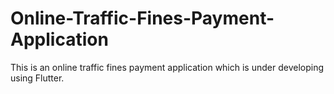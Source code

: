 # Online-Traffic-Fines-Payment-Application
This is an online traffic fines payment application which is under developing using Flutter.
